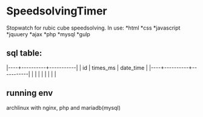 # SpeedsolvingTimer
Stopwatch for rubic cube speedsolving.
In use:
*html
*css
*javascript
*jquuery
*ajax
*php
*mysql
*gulp

## sql table:

|----+----------+-----------|
| id | times_ms | date_time |
|----+----------+-----------|
|    |          |           |
|    |          |           |

## running env
archlinux with nginx, php and mariadb(mysql)
